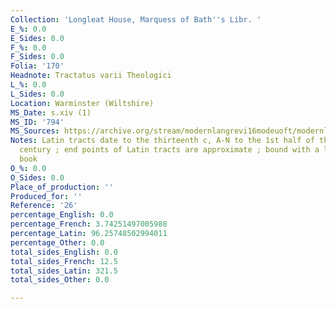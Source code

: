 ```yaml
---
Collection: 'Longleat House, Marquess of Bath''s Libr. '
E_%: 0.0
E_Sides: 0.0
F_%: 0.0
F_Sides: 0.0
Folia: '170'
Headnote: Tractatus varii Theologici
L_%: 0.0
L_Sides: 0.0
Location: Warminster (Wiltshire)
MS_Date: s.xiv (1)
MS_ID: '794'
MS_Sources: https://archive.org/stream/modernlangrevi16modeuoft/modernlangrevi16modeuoft_djvu.txt
Notes: Latin tracts date to the thirteenth c, A-N to the 1st half of the fourteenth
  century ; end points of Latin tracts are approximate ; bound with a leaf of a service
  book
O_%: 0.0
O_Sides: 0.0
Place_of_production: ''
Produced_for: ''
Reference: '26'
percentage_English: 0.0
percentage_French: 3.74251497005988
percentage_Latin: 96.25748502994011
percentage_Other: 0.0
total_sides_English: 0.0
total_sides_French: 12.5
total_sides_Latin: 321.5
total_sides_Other: 0.0

---
```

